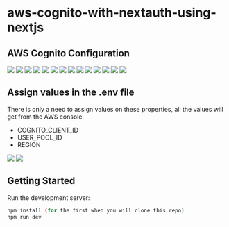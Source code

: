 # aws-cognito-with-nextauth-using-nextjs

## AWS Cognito Configuration

[![](screenshots/screenshot-1.png)](screenshots/screenshot-1.png)
[![](screenshots/screenshot-2.png)](screenshots/screenshot-2.png)
[![](screenshots/screenshot-3.png)](screenshots/screenshot-3.png)
[![](screenshots/screenshot-4.png)](screenshots/screenshot-4.png)
[![](screenshots/screenshot-5.png)](screenshots/screenshot-5.png)
[![](screenshots/screenshot-6.png)](screenshots/screenshot-6.png)
[![](screenshots/screenshot-7.png)](screenshots/screenshot-7.png)
[![](screenshots/screenshot-8.png)](screenshots/screenshot-8.png)
[![](screenshots/screenshot-9.png)](screenshots/screenshot-9.png)
[![](screenshots/screenshot-10.png)](screenshots/screenshot-10.png)
[![](screenshots/screenshot-11.png)](screenshots/screenshot-11.png)
[![](screenshots/screenshot-12.png)](screenshots/screenshot-12.png)
[![](screenshots/screenshot-13.png)](screenshots/screenshot-13.png)
[![](screenshots/screenshot-14.png)](screenshots/screenshot-14.png)

## Assign values in the .env file

There is only a need to assign values on these properties, all the values will get from the AWS console.

- COGNITO_CLIENT_ID
- USER_POOL_ID
- REGION

[![](screenshots/screenshot-15.png)](screenshots/screenshot-15.png)
[![](screenshots/screenshot-16.png)](screenshots/screenshot-16.png)

## Getting Started

Run the development server:

```bash
npm install (for the first when you will clone this repo)
npm run dev
```
